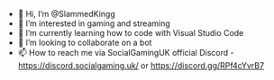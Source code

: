 - 👋 Hi, I’m @SlammedKingg
- 👀 I’m interested in gaming and streaming
- 🌱 I’m currently learning how to code with Visual Studio Code
- 💞️ I’m looking to collaborate on a bot
- 📫 How to reach me via SocialGamingUK official Discord - https://discord.socialgaming.uk/ or https://discord.gg/RPf4cYvrB7

<!---
SlammedKingg/SlammedKingg is a ✨ special ✨ repository because its `README.md` (this file) appears on your GitHub profile.
You can click the Preview link to take a look at your changes.
--->
